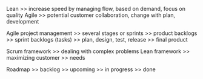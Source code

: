 Lean >> increase speed by managing flow, based on demand, focus on quality
Agile >> potential customer collaboration, change with plan, development

Agile project management >> several stages or sprints >> product backlogs >> sprint backlogs (tasks) >> plan, design, test, release >> final product

Scrum framework >> dealing with complex problems
Lean framework >> maximizing customer >> needs

Roadmap >> backlog >> upcoming >> in progress >> done
